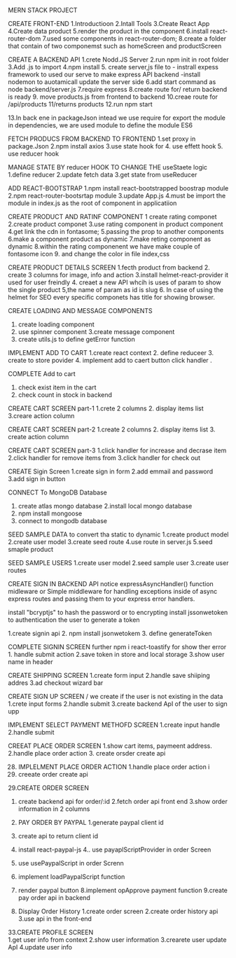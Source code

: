 MERN STACK PROJECT 


CREATE FRONT-END
1.Introductioon
2.Intall Tools
3.Create React App
4.Create data product 
5.render the product in the component
6.install react-router-dom 
7.used some components in react-router-dom;
8.create a folder that contain of two componemst such as homeScreen and productScreen 

CREATE A BACKEND API 
1.crete Nodd.JS Server
2.run npm init in root folder
3.Add .js to import 
4.npm install 
5. create server,js file to 
    - instrall expess framework to used our serve to make express API backend 
     -install nodemon to auotamicall update the server side 
6.add start command as node backend/server.js
7.require express 
8.create route for/ return backend is ready
9. move products.js from frontend to backend 
10.creae route for /api/products
11/returns products
12.run npm start

13.In back ene in packageJson intead we use require for export the module in dependencies, we are used module to define the module ES6


FETCH PRODUCS FROM BACKEND TO FRONTEND
1.set proxy in package.Json 
2.npm install axios
3.use state hook for
4. use effett hook 
5. use reducer hook



MANAGE STATE BY reducer HOOK TO CHANGE THE useStaete logic
1.define reducer
2.update fetch data
3.get state from useReducer 


ADD REACT-BOOTSTRAP
1.npm install react-bootstrapped boostrap module
2.npm react-router-bootsrtap module
3.update App.js
4.must be import the module in index.js as the root of component in applicatiion



CREATE PRODUCT AND RATINF COMPONENT
1 create rating componet
2.create product componet
3.use rating component in product component
4.get link the cdn in fontasome;
5.passing the prop to  another components
6.make a component product as dynamic
7.make reting component as dynamic 
8.within the rating componenent we have make couple of fontasome icon 
9. and change the color in file index,css 

CREATE PRODUCT DETAILS SCREEN 
1.fecth product from backend
2. create 3 columns for image, info and action 
3.install helmet-react-provider it used for user freindly 
4. creaet a new API whcih is uses of param to  show the single product 
5,the name of param as id is slug
6. In case of  using the helmet for SEO every specific componets has title for showing browser.




CREATE LOADING AND MESSAGE COMPONENTS
1. create loading component
2. use spinner component
3.create message component
4. create utils.js to define getError function 



IMPLEMENT ADD TO CART
1.create react context
2. define reduceer
3. create to store povider
4. implement add to caert button click handler 
.

COMPLETE Add to cart 
1. check exist item in the cart
2. check count in stock in backend 


CREATE CART SCREEN part-1
1.crete 2 columns
2. display items list 
3.creare action column


CREATE CART SCREEN part-2
1.create 2 columns
2. display items list
3. create action column

CREATE CART SCREEN part-3
1.click handler for increase and decrase item 
2.click handler for remove items from
3.click handler for check out 


CREATE Sigin Screen 
1.create sign in form 
2.add emmail and password
3.add sign in button 


CONNECT To MongoDB Database
1. create atlas mongo database
2.install local mongo database
3. npm install mongoose 
4. connect to mongodb database


SEED SAMPLE DATA to convert tha static to dynamic
1.create product model 
2.create user model
3.create seed route
4.use route in server.js
5.seed smaple product 


SEED SAMPLE USERS
1.create user model
2.seed sample user 
3.create user routes 



CREATE SIGN IN BACKEND API 
notice expressAsyncHandler() function midleware or Simple middleware for handling exceptions inside of async express routes and passing them to your express error handlers.

install  "bcryptjs" to hash the password or  to  encrypting
install jssonwetoken to authentication the user to generate a token

1.create signin api 
2. npm install jsonwetokem
3. define generateToken 


COMPLETE SIGNIN SCREEN
further npm i react-toastify for show ther error
    1. handle submit action 
    2.save token in store and local storage
    3.show user name in header 


 CREATE SHIPPING SCREEN 
  1.create form input
  2.handle save shiiping addres
  3.ad checkout wizard bar   

CREATE SIGN UP SCREEN / we create if the user is not existing in the data 
1.crete input forms
2.handle submit
3.create backend ApI of the user to sign upp


IMPLEMENT SELECT PAYMENT METHOFD SCREEN 
1.create input handle
2.handle submit

CREEAT PLACE ORDER SCREEN
1.show cart items, paymeent address.
2.handle place order action 
3. create orsder create api 

28. IMPLELMENT PLACE ORDER ACTION 
1.handle place order action i
1. creeate order create api 

29.CREATE ORDER SCREEN 
  1. create backend api for order/:id
  2.fetch order api front end
  3.show order information in 2 columns
  
30. PAY ORDER BY PAYPAL
1.generate paypal client id 
2. create api to return client id 
3. install react-paypal-js
4.. use payaplScriptProvider in order Screen 
5. use usePaypalScript in order Screnn 
6. implement loadPaypalScript function
7. render paypal button
8.implement opApprove payment function
9.create pay order api in backend


31. Display Order History
  1.create order screen
  2.create order history api
  3.use api in the front-end
  
33.CREATE PROFILE SCREEN  
 1.get user info from context
 2.show user information
 3.crearete user update ApI
 4.update user info
  